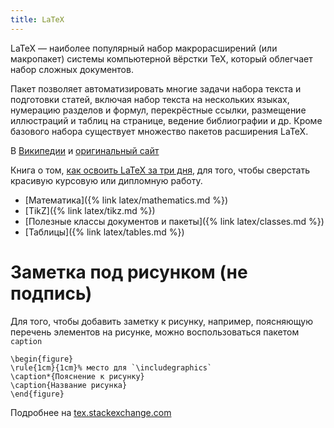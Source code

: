 ```yaml
---
title: LaTeX
---
```


LaTeX — наиболее популярный набор макрорасширений (или макропакет)
системы компьютерной вёрстки TeX, который облегчает набор сложных
документов.

Пакет позволяет автоматизировать многие задачи набора текста и
подготовки статей, включая набор текста на нескольких языках,
нумерацию разделов и формул, перекрёстные ссылки, размещение
иллюстраций и таблиц на странице, ведение библиографии и др.  Кроме
базового набора существует множество пакетов расширения LaTeX.

В [Википедии](https://ru.wikipedia.org/wiki/LaTeX)
и [оригинальный сайт](http://www.latex-project.org/)

Книга о том,
[как освоить LaTeX за три дня](http://www.stolyarov.info/books/pdf/latex3days.pdf),
для того, чтобы сверстать красивую курсовую или дипломную работу.

- [Математика]({% link latex/mathematics.md %})
- [TikZ]({% link latex/tikz.md %})
- [Полезные классы документов и пакеты]({% link latex/classes.md %})
- [Таблицы]({% link latex/tables.md %})

# Заметка под рисунком (не подпись)

Для того, чтобы добавить заметку к рисунку, например, поясняющую
перечень элементов на рисунке, можно воспользоваться пакетом `caption`

    \begin{figure}
    \rule{1cm}{1cm}% место для `\includegraphics`
    \caption*{Пояснение к рисунку}
    \caption{Название рисунка}
    \end{figure}

Подробнее на [tex.stackexchange.com](http://tex.stackexchange.com/a/56535/119485)
